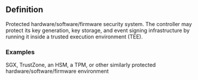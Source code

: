 ## Definition
Protected hardware/software/firmware security system. The controller may protect its key generation, key storage, and event signing infrastructure by running it inside a trusted execution environment (TEE). 

### Examples
SGX, TrustZone, an HSM, a TPM, or other similarly protected hardware/software/firmware environment